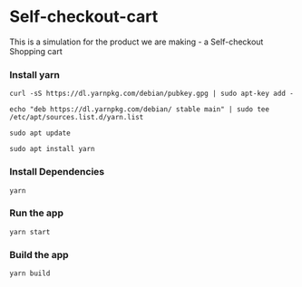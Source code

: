 # Self-checkout-cart
This is a simulation for the product we are making - a Self-checkout Shopping cart
### Install yarn

```curl -sS https://dl.yarnpkg.com/debian/pubkey.gpg | sudo apt-key add -```

```echo "deb https://dl.yarnpkg.com/debian/ stable main" | sudo tee /etc/apt/sources.list.d/yarn.list```

```sudo apt update```

```sudo apt install yarn```


### Install Dependencies

```yarn```
### Run the app

```yarn start```
### Build the app

```yarn build```
